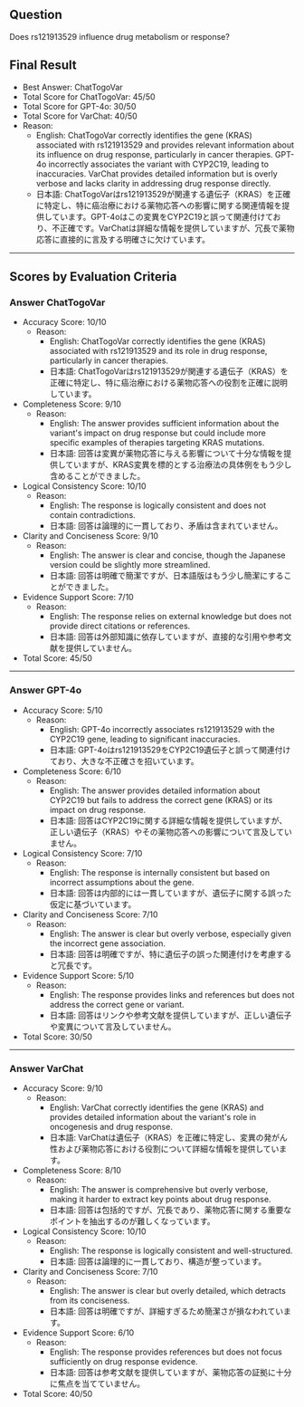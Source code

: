 ## Question

Does rs121913529 influence drug metabolism or response?

## Final Result

- Best Answer: ChatTogoVar
- Total Score for ChatTogoVar: 45/50
- Total Score for GPT-4o: 30/50
- Total Score for VarChat: 40/50
- Reason:
  - English: ChatTogoVar correctly identifies the gene (KRAS) associated with rs121913529 and provides relevant information about its influence on drug response, particularly in cancer therapies. GPT-4o incorrectly associates the variant with CYP2C19, leading to inaccuracies. VarChat provides detailed information but is overly verbose and lacks clarity in addressing drug response directly.
  - 日本語: ChatTogoVarはrs121913529が関連する遺伝子（KRAS）を正確に特定し、特に癌治療における薬物応答への影響に関する関連情報を提供しています。GPT-4oはこの変異をCYP2C19と誤って関連付けており、不正確です。VarChatは詳細な情報を提供していますが、冗長で薬物応答に直接的に言及する明確さに欠けています。

---

## Scores by Evaluation Criteria

### Answer ChatTogoVar
- Accuracy Score: 10/10
  - Reason: 
    - English: ChatTogoVar correctly identifies the gene (KRAS) associated with rs121913529 and its role in drug response, particularly in cancer therapies.
    - 日本語: ChatTogoVarはrs121913529が関連する遺伝子（KRAS）を正確に特定し、特に癌治療における薬物応答への役割を正確に説明しています。
- Completeness Score: 9/10
  - Reason: 
    - English: The answer provides sufficient information about the variant's impact on drug response but could include more specific examples of therapies targeting KRAS mutations.
    - 日本語: 回答は変異が薬物応答に与える影響について十分な情報を提供していますが、KRAS変異を標的とする治療法の具体例をもう少し含めることができました。
- Logical Consistency Score: 10/10
  - Reason: 
    - English: The response is logically consistent and does not contain contradictions.
    - 日本語: 回答は論理的に一貫しており、矛盾は含まれていません。
- Clarity and Conciseness Score: 9/10
  - Reason: 
    - English: The answer is clear and concise, though the Japanese version could be slightly more streamlined.
    - 日本語: 回答は明確で簡潔ですが、日本語版はもう少し簡潔にすることができました。
- Evidence Support Score: 7/10
  - Reason: 
    - English: The response relies on external knowledge but does not provide direct citations or references.
    - 日本語: 回答は外部知識に依存していますが、直接的な引用や参考文献を提供していません。
- Total Score: 45/50

---

### Answer GPT-4o
- Accuracy Score: 5/10
  - Reason: 
    - English: GPT-4o incorrectly associates rs121913529 with the CYP2C19 gene, leading to significant inaccuracies.
    - 日本語: GPT-4oはrs121913529をCYP2C19遺伝子と誤って関連付けており、大きな不正確さを招いています。
- Completeness Score: 6/10
  - Reason: 
    - English: The answer provides detailed information about CYP2C19 but fails to address the correct gene (KRAS) or its impact on drug response.
    - 日本語: 回答はCYP2C19に関する詳細な情報を提供していますが、正しい遺伝子（KRAS）やその薬物応答への影響について言及していません。
- Logical Consistency Score: 7/10
  - Reason: 
    - English: The response is internally consistent but based on incorrect assumptions about the gene.
    - 日本語: 回答は内部的には一貫していますが、遺伝子に関する誤った仮定に基づいています。
- Clarity and Conciseness Score: 7/10
  - Reason: 
    - English: The answer is clear but overly verbose, especially given the incorrect gene association.
    - 日本語: 回答は明確ですが、特に遺伝子の誤った関連付けを考慮すると冗長です。
- Evidence Support Score: 5/10
  - Reason: 
    - English: The response provides links and references but does not address the correct gene or variant.
    - 日本語: 回答はリンクや参考文献を提供していますが、正しい遺伝子や変異について言及していません。
- Total Score: 30/50

---

### Answer VarChat
- Accuracy Score: 9/10
  - Reason: 
    - English: VarChat correctly identifies the gene (KRAS) and provides detailed information about the variant's role in oncogenesis and drug response.
    - 日本語: VarChatは遺伝子（KRAS）を正確に特定し、変異の発がん性および薬物応答における役割について詳細な情報を提供しています。
- Completeness Score: 8/10
  - Reason: 
    - English: The answer is comprehensive but overly verbose, making it harder to extract key points about drug response.
    - 日本語: 回答は包括的ですが、冗長であり、薬物応答に関する重要なポイントを抽出するのが難しくなっています。
- Logical Consistency Score: 10/10
  - Reason: 
    - English: The response is logically consistent and well-structured.
    - 日本語: 回答は論理的に一貫しており、構造が整っています。
- Clarity and Conciseness Score: 7/10
  - Reason: 
    - English: The answer is clear but overly detailed, which detracts from its conciseness.
    - 日本語: 回答は明確ですが、詳細すぎるため簡潔さが損なわれています。
- Evidence Support Score: 6/10
  - Reason: 
    - English: The response provides references but does not focus sufficiently on drug response evidence.
    - 日本語: 回答は参考文献を提供していますが、薬物応答の証拠に十分に焦点を当てていません。
- Total Score: 40/50